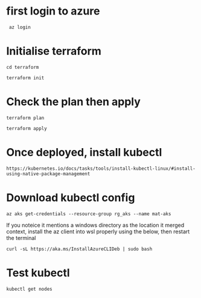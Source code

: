# first login to azure
` az login`

# Initialise terraform
```
cd terraform

terraform init
```

# Check the plan then apply
```
terraform plan

terraform apply
```

#  Once deployed, install kubectl

`https://kubernetes.io/docs/tasks/tools/install-kubectl-linux/#install-using-native-package-management`

# Download kubectl config
`az aks get-credentials --resource-group rg_aks --name mat-aks`

If you noteice it mentions a windows directory as the location it merged context, install the az client into wsl properly using the below, then restart the terminal

`curl -sL https://aka.ms/InstallAzureCLIDeb | sudo bash`
# Test kubectl
`kubectl get nodes`